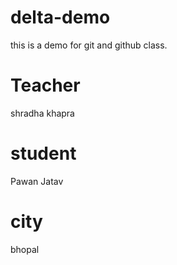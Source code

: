 # delta-demo

this is a demo for git and github class.

# Teacher

shradha khapra

# student

Pawan Jatav

# city

bhopal

